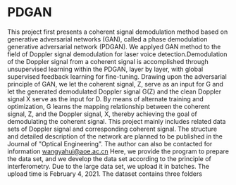 # PDGAN
This project first presents a coherent signal demodulation method based on generative adversarial networks (GAN), called a phase demodulation generative adversarial network (PDGAN). We applyed GAN method to the field of Doppler signal demodulation for laser voice detection.Demodulation of the Doppler signal from a coherent signal is accomplished through unsupervised learning within the PDGAN, layer by layer, with global supervised feedback learning for fine-tuning. Drawing upon the adversarial principle of GAN, we let the coherent signal, Z, serve as an input for G and let the generated demodulated Doppler signal G(Z) and the clean Doppler signal X serve as the input for D. By means of alternate training and optimization, G learns the mapping relationship between the coherent signal, Z, and the Doppler signal, X, thereby achieving the goal of demodulating the coherent signal.  This project mainly includes related data sets of Doppler signal and corresponding coherent signal. 
The structure and detailed description of the network are planned to be published in the Journal of "Optical Engineering". The author can also be contacted for information wangyahui@aoe.ac.cn
Here, we provide the program to prepare the data set, and we develop the data set according to the principle of interferometry.
Due to the large data set, we upload it in batches. The upload time is February 4, 2021.
The dataset contains three folders
